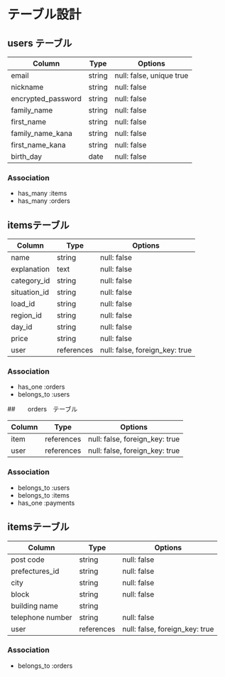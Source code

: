 # テーブル設計

## users テーブル

| Column             | Type   | Options                  |
| ------------------ | ------ | -------------------------|
| email              | string | null: false, unique true |
| nickname           | string | null: false              |
| encrypted_password | string | null: false              |
| family_name        | string | null: false              |
| first_name         | string | null: false              |
| family_name_kana   | string | null: false              |
| first_name_kana    | string | null: false              |
| birth_day          | date   | null: false              |

<!-- string = 可変長の文字列データを格納するためのデータ型
　　　text   = 長いテキストデータを格納するためのデータ型
　　　date   = 日付を表すデータ型
　　　null: false　＝　空の値だと保持されない-->
### Association

- has_many :items
- has_many :orders
## itemsテーブル

| Column             | Type      | Options                        |
| ------------------ | ----------| -------------------------------| 
| name               | string    | null: false                    |
| explanation        | text      | null: false                    |
| category_id        | string    | null: false                    |
| situation_id       | string    | null: false                    |
| load_id            | string    | null: false                    |
| region_id          | string    | null: false                    |
| day_id             | string    | null: false                    |
| price              | string    | null: false                    |
| user               | references| null: false, foreign_key: true |

<!-- 外部キーはreferences -->

### Association

- has_one    :orders
- belongs_to :users


##　　orders　テーブル

| Column             | Type      |  Options                       |
| ------------------ | ------    | ------------------------------ |
| item               | references| null: false, foreign_key: true |
| user               | references| null: false, foreign_key: true |

### Association

- belongs_to :users
- belongs_to :items
- has_one    :payments

## itemsテーブル

| Column             | Type      | Options                        |
| ------------------ | ----------| -------------------------------| 
| post code          | string    | null: false                    |
| prefectures_id     | string    | null: false                    |
| city               | string    | null: false                    |
| block              | string    | null: false                    |
| building name      | string    |                                |
| telephone number   | string    | null: false                    |
| user               | references| null: false, foreign_key: true |

<!-- 外部キーはreferences -->

### Association

- belongs_to :orders